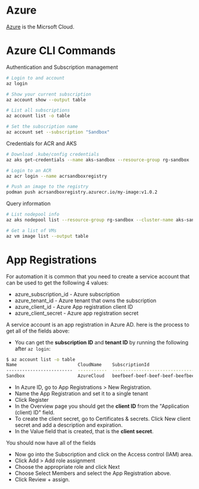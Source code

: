 # Azure

[Azure](https://portal.azure.com) is the Micrsoft Cloud.

# Azure CLI Commands

Authentication and Subscription management

```sh
# Login to and account
az login

# Show your current subscription
az account show --output table

# List all subscriptions
az account list -o table

# Set the subscription name
az account set --subscription "Sandbox"
```

Credentials for ACR and AKS

```sh
# Download .kube/config credentials
az aks get-credentials --name aks-sandbox --resource-group rg-sandbox

# Login to an ACR
az acr login --name acrsandboxregistry

# Push an image to the registry
podman push acrsandboxregistry.azurecr.io/my-image:v1.0.2

```

Query information

```sh
# List nodepool info
az aks nodepool list --resource-group rg-sandbox --cluster-name aks-sandbox --output table

# Get a list of VMs
az vm image list --output table
```

# App Registrations

For automation it is common that you need to create a service account that can be used to get the following 4 values:

- azure_subscription_id - Azure subscription
- azure_tenant_id - Azure tenant that owns the subscription
- azure_client_id - Azure App registration client ID
- azure_client_secret - Azure app registration secret

A service account is an app registration in Azure AD. here is the process to get all of the fields above:

- You can get the **subscription ID** and **tenant ID** by running the following after `az login`:

```sh
$ az account list -o table
Name                       CloudName    SubscriptionId                        TenantId                              State    IsDefault
-------------------------  -----------  ------------------------------------  ------------------------------------  -------  -----------
Sandbox                    AzureCloud   beefbeef-beef-beef-beef-beefbeefbeef  f00df00d-f00d-f00d-f00d-f00df00df00d  Enabled  True
```

- In Azure ID, go to App Registrations > New Registration.
- Name the App Registration and set it to a single tenant
- Click Register
- In the Overview page you should get the **client ID** from the "Application (client) ID" field.
- To create the client secret, go to Certificates & secrets. Click New client secret and add a description and expiration.
- In the Value field that is created, that is the **client secret**.

You should now have all of the fields
- Now go into the Subscription and click on the Access control (IAM) area.
- Click Add > Add role assignment
- Choose the appropriate role and click Next
- Choose Select Members and select the App Registration above.
- Click Review + assign.